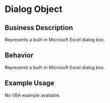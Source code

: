# Dialog Object

## Business Description
Represents a built-in Microsoft Excel dialog box.

## Behavior
Represents a built-in Microsoft Excel dialog box.

## Example Usage
No VBA example available.